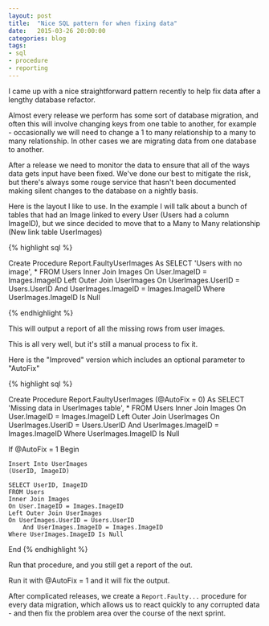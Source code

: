 ```yaml
---
layout: post
title:  "Nice SQL pattern for when fixing data"
date:   2015-03-26 20:00:00
categories: blog
tags: 
- sql
- procedure
- reporting
---
```


I came up with a nice straightforward pattern recently to help fix data after a lengthy database refactor.
<!--break-->
Almost every release we perform has some sort of database migration, and often this will involve changing keys from one table to another, for example - occasionally we will need to change a 1 to many relationship to a many to many relationship. In other cases we are migrating data from one database to another.

After a release we need to monitor the data to ensure that all of the ways data gets input have been fixed. We've done our best to mitigate the risk, but there's always some rouge service that hasn't been documented making silent changes to the database on a nightly basis.

Here is the layout I like to use. In the example I will talk about a bunch of tables that had an Image linked to every User (Users had a column ImageID),  but we since decided to move that to a Many to Many relationship (New link table UserImages)

{% highlight sql %}

Create Procedure Report.FaultyUserImages
As
SELECT 'Users with no image', * 
FROM Users
    Inner Join Images 
    On User.ImageID = Images.ImageID
    Left Outer Join UserImages
    On UserImages.UserID = Users.UserID 
        And UserImages.ImageID = Images.ImageID 
Where UserImages.ImageID Is Null

{% endhighlight %}

This will output a report of all the missing rows from user images.

This is all very well, but it's still a manual process to fix it.

Here is the "Improved" version which includes an optional parameter to "AutoFix"

{% highlight sql %}


Create Procedure Report.FaultyUserImages
(@AutoFix = 0)
As
SELECT 'Missing data in UserImages table', * 
FROM Users
    Inner Join Images 
    On User.ImageID = Images.ImageID
    Left Outer Join UserImages
    On UserImages.UserID = Users.UserID 
        And UserImages.ImageID = Images.ImageID 
Where UserImages.ImageID Is Null

If @AutoFix = 1
Begin
    
    Insert Into UserImages
    (UserID, ImageID)
    
    SELECT UserID, ImageID 
    FROM Users
    Inner Join Images 
    On User.ImageID = Images.ImageID
    Left Outer Join UserImages
    On UserImages.UserID = Users.UserID 
        And UserImages.ImageID = Images.ImageID 
    Where UserImages.ImageID Is Null
End
{% endhighlight %}

Run that procedure, and you still get a report of the out.

Run it with @AutoFix = 1 and it will fix the output.

After complicated releases, we create a <code>Report.Faulty...</code> procedure for every data migration, which allows us to react quickly to any corrupted data - and then fix the problem area over the course of the next sprint.